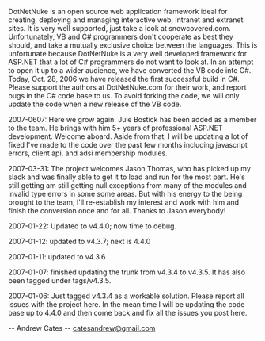 DotNetNuke is an open source web application framework ideal for creating, deploying and managing interactive web, intranet and extranet sites. It is very well supported, just take a look at snowcovered.com. Unfortunately, VB and C# programmers don't cooperate as best they should, and take a mutually exclusive choice between the languages. This is unfortunate because DotNetNuke is a very well developed framework for ASP.NET that a lot of C# programmers do not want to look at. In an attempt to open it up to a wider audience, we have converted the VB code into C#. Today, Oct. 28, 2006 we have released the first successful build in C#. Please support the authors at DotNetNuke.com for their work, and report bugs in the C# code base to us. To avoid forking the code, we will only update the code when a new release of the VB code.

2007-0607: Here we grow again. Jule Bostick has been added as a member to the team. He brings with him 5+ years of professional ASP.NET development. Welcome aboard. Aside from that, I will be updating a lot of fixed I've made to the code over the past few months including javascript errors, client api, and adsi membership modules.

2007-03-31: The project welcomes Jason Thomas, who has picked up my slack and was finally able to get it to load and run for the most part. He's still getting am still getting null
exceptions from many of the modules and invalid type errors in some some areas. But with his energy to the being brought to the team, I'll re-establish my interest and work with him and finish the conversion once and for all. Thanks to Jason everybody!

2007-01-22: Updated to v4.4.0; now time to debug.

2007-01-12: updated to v4.3.7; next is 4.4.0

2007-01-11: updated to v4.3.6

2007-01-07: finished updating the trunk from v4.3.4 to v4.3.5. It has also been tagged under tags/v4.3.5.

2007-01-06: Just tagged v4.3.4 as a workable solution. Please report all issues with the project here. In the mean time I will be updating the code base up to 4.4.0 and then come back and fix all the issues you post here.



-- Andrew Cates
-- catesandrew@gmail.com
